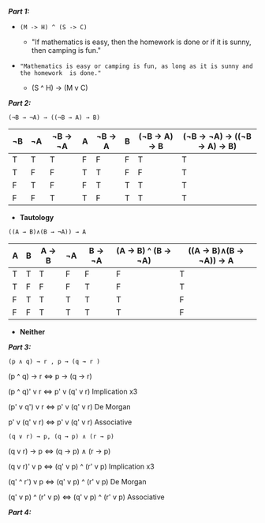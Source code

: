 ***Part 1:***

- ```(M -> H) ^ (S -> C)```
	- "If mathematics is easy, then the homework is done or if it is sunny, then camping is fun."

- ```"Mathematics is easy or camping is fun, as long as it is sunny and the homework  is done."```
	- (S ^ H) -> (M v C) 
	
	
***Part 2:***

```(¬B → ¬A) → ((¬B → A) → B)```

| ¬B | ¬A | ¬B -> ¬A | A | ¬B -> A | B | (¬B -> A) -> B | (¬B → ¬A) → ((¬B → A) → B) |
| --- | --- | --- | --- | --- | --- | --- | --- | 
| T | T | T | F | F | F | T | T | 
| T | F | F | T | T | F | F | T |
| F | T | F | F | T | T | T | T | 
| F | F | T | T | F | T | T | T |

- **Tautology**


```((A → B)∧(B → ¬A)) → A```

| A | B | A -> B | ¬A | B -> ¬A | (A -> B) ^ (B -> ¬A) | ((A -> B)∧(B -> ¬A)) -> A |
| --- | --- | --- | --- | --- | --- | --- |
| T | T | T | F | F | F | T |
| T | F | F | F | T | F | T |
| F | T | T | T | T | T | F |
| F | F | T | T | T | T | F |

- **Neither**


***Part 3:***


```(p ∧ q) → r , p → (q → r )```

(p ^ q) -> r <=> p -> (q -> r)

(p ^ q)' v r <=> p' v (q' v r)			Implication x3

(p' v q') v r <=> p' v (q' v r)			De Morgan

p' v (q' v r) <=> p' v (q' v r)			Associative

```(q ∨ r) → p, (q → p) ∧ (r → p)```

(q v r) → p <=> (q → p) ∧ (r → p)

(q v r)' v p <=> (q' v p) ^ (r' v p)			Implication x3

(q' ^ r') v p <=> (q' v p) ^ (r' v p)			De Morgan

(q' v p) ^ (r' v p) <=> (q' v p) ^ (r' v p)		Associative


***Part 4:***


